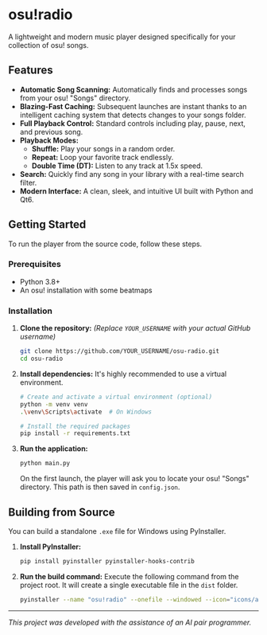 # osu!radio

A lightweight and modern music player designed specifically for your collection of osu! songs.



## Features

- **Automatic Song Scanning:** Automatically finds and processes songs from your osu! "Songs" directory.
- **Blazing-Fast Caching:** Subsequent launches are instant thanks to an intelligent caching system that detects changes to your songs folder.
- **Full Playback Control:** Standard controls including play, pause, next, and previous song.
- **Playback Modes:**
    - **Shuffle:** Play your songs in a random order.
    - **Repeat:** Loop your favorite track endlessly.
    - **Double Time (DT):** Listen to any track at 1.5x speed.
- **Search:** Quickly find any song in your library with a real-time search filter.
- **Modern Interface:** A clean, sleek, and intuitive UI built with Python and Qt6.

## Getting Started

To run the player from the source code, follow these steps.

### Prerequisites

- Python 3.8+
- An osu! installation with some beatmaps

### Installation

1.  **Clone the repository:**
    *(Replace `YOUR_USERNAME` with your actual GitHub username)*
    ```bash
    git clone https://github.com/YOUR_USERNAME/osu-radio.git
    cd osu-radio
    ```

2.  **Install dependencies:**
    It's highly recommended to use a virtual environment.
    ```bash
    # Create and activate a virtual environment (optional)
    python -m venv venv
    .\venv\Scripts\activate  # On Windows

    # Install the required packages
    pip install -r requirements.txt
    ```

3.  **Run the application:**
    ```bash
    python main.py
    ```
    On the first launch, the player will ask you to locate your osu! "Songs" directory. This path is then saved in `config.json`.

## Building from Source

You can build a standalone `.exe` file for Windows using PyInstaller.

1.  **Install PyInstaller:**
    ```bash
    pip install pyinstaller pyinstaller-hooks-contrib
    ```

2.  **Run the build command:**
    Execute the following command from the project root. It will create a single executable file in the `dist` folder.
    ```bash
    pyinstaller --name "osu!radio" --onefile --windowed --icon="icons/app_icon.ico" --add-data "icons;icons" main.py
    ```

---
*This project was developed with the assistance of an AI pair programmer.* 
